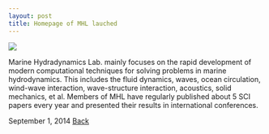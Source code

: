 ```yaml
---
layout: post
title: Homepage of MHL lauched
---
```

<img src="https://raw.githubusercontent.com/FiniteTsai/FiniteTsai.github.io/master/images/posts/unnamed.jpg">

Marine Hydradynamics Lab. mainly focuses on the rapid development of modern computational techniques for solving problems in marine hydrodynamics. This includes the fluid dynamics, waves, ocean circulation, wind-wave interaction, wave-structure interaction, acoustics, solid mechanics, et al. Members of MHL have regularly published about 5 SCI papers every year and presented their results in international conferences.


September 1, 2014
[Back](https://finitetsai.github.io/)
